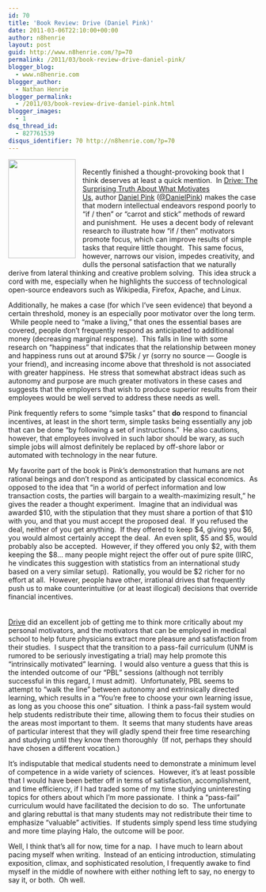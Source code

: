 ```yaml
---
id: 70
title: 'Book Review: Drive (Daniel Pink)'
date: 2011-03-06T22:10:00+00:00
author: n8henrie
layout: post
guid: http://www.n8henrie.com/?p=70
permalink: /2011/03/book-review-drive-daniel-pink/
blogger_blog:
  - www.n8henrie.com
blogger_author:
  - Nathan Henrie
blogger_permalink:
  - /2011/03/book-review-drive-daniel-pink.html
blogger_images:
  - 1
dsq_thread_id:
  - 827761539
disqus_identifier: 70 http://n8henrie.com/?p=70
---
```

<div>
  <a href="http://www.amazon.com/gp/product/1594484805/ref=as_li_ss_il?ie=UTF8&#038;tag=n8henriecom-20&#038;linkCode=as2&#038;camp=1789&#038;creative=390957&#038;creativeASIN=1594484805" style="clear: left; float: left; margin-bottom: 1em; margin-right: 1em;"><img border="0" height="200" src="{{ site.url }}/uploads/2012/09/419tQKzU2jL._SL160_1.jpg" width="136" /></a><br />Recently finished a thought-provoking book that I think deserves at least a quick mention.  In <a href="http://www.amazon.com/gp/product/1594484805/ref=as_li_ss_tl?ie=UTF8&#038;tag=n8henriecom-20&#038;linkCode=as2&#038;camp=1789&#038;creative=390957&#038;creativeASIN=1594484805">Drive: The Surprising Truth About What Motivates Us</a>, author <a href="http://www.danpink.com/">Daniel Pink</a> (<a href="http://twitter.com/#!/DanielPink">@DanielPink</a>) makes the case that modern intellectual endeavors respond poorly to &#8220;if / then&#8221; or &#8220;carrot and stick&#8221; methods of reward and punishment.  He uses a decent body of relevant research to illustrate how &#8220;if / then&#8221; motivators promote focus, which can improve results of simple tasks that require little thought.  This same focus, however, narrows our vision, impedes creativity, and dulls the personal satisfaction that we naturally derive from lateral thinking and creative problem solving.  This idea struck a cord with me, especially when he highlights the success of technological open-source endeavors such as Wikipedia, Firefox, Apache, and Linux.</p> 
  
  <p>
    Additionally, he makes a case (for which I&#8217;ve seen evidence) that beyond a certain threshold, money is an especially poor motivator over the long term.  While people need to &#8220;make a living,&#8221; that ones the essential bases are covered, people don&#8217;t frequently respond as anticipated to additional money (decreasing marginal response).  This falls in line with some research on &#8220;happiness&#8221; that indicates that the relationship between money and happiness runs out at around $75k / yr (sorry no source &#8212; Google is your friend), and increasing income above that threshold is not associated with greater happiness.  He stress that somewhat abstract ideas such as autonomy and purpose are much greater motivators in these cases and suggests that the employers that wish to produce superior results from their employees would be well served to address these needs as well.
  </p>
  
  <p>
    Pink frequently refers to some &#8220;simple tasks&#8221; that <strong>do</strong> respond to financial incentives, at least in the short term, simple tasks being essentially any job that can be done &#8220;by following a set of instructions.&#8221;  He also cautions, however, that employees involved in such labor should be wary, as such simple jobs will almost definitely be replaced by off-shore labor or automated with technology in the near future.
  </p>
  
  <p>
    My favorite part of the book is Pink&#8217;s demonstration that humans are not rational beings and don&#8217;t respond as anticipated by classical economics.  As opposed to the idea that &#8220;in a world of perfect information and low transaction costs, the parties will bargain to a wealth-maximizing result,&#8221; he gives the reader a thought experiment.  Imagine that an individual was awarded $10, with the stipulation that they must share a portion of that $10 with you, and that you must accept the proposed deal.  If you refused the deal, neither of you get anything.  If they offered to keep $4, giving you $6, you would almost certainly accept the deal.  An even split, $5 and $5, would probably also be accepted.  However, if they offered you only $2, with them keeping the $8&#8230; many people might reject the offer out of pure spite (IIRC, he vindicates this suggestion with statistics from an international study based on a very similar setup).  Rationally, you would be $2 richer for no effort at all.  However, people have other, irrational drives that frequently push us to make counterintuitive (or at least illogical) decisions that override financial incentives.<br /><span style="text-decoration: underline;"><br /></span><br /><span style="text-decoration: underline;"><a href="http://www.amazon.com/gp/product/1594484805/ref=as_li_ss_tl?ie=UTF8&#038;tag=n8henriecom-20&#038;linkCode=as2&#038;camp=1789&#038;creative=390957&#038;creativeASIN=1594484805" target="_blank">Drive</a></span> did an excellent job of getting me to think more critically about my personal motivators, and the motivators that can be employed in medical school to help future physicians extract more pleasure and satisfaction from their studies.  I suspect that the transition to a pass-fail curriculum (UNM is rumored to be seriously investigating a trial) may help promote this &#8220;intrinsically motivated&#8221; learning.  I would also venture a guess that this is the intended outcome of our &#8220;PBL&#8221; sessions (although not terribly successful in this regard, I must admit).  Unfortunately, PBL seems to attempt to &#8220;walk the line&#8221; between autonomy and extrinsically directed learning, which results in a &#8220;You&#8217;re free to choose your own learning issue, as long as you choose this one&#8221; situation.  I think a pass-fail system would help students redistribute their time, allowing them to focus their studies on the areas most important to them.  It seems that many students have areas of particular interest that they will gladly spend their free time researching and studying until they know them thoroughly  (If not, perhaps they should have chosen a different vocation.)
  </p>
  
  <p>
    It&#8217;s indisputable that medical students need to demonstrate a minimum level of competence in a wide variety of sciences.  However, it&#8217;s at least possible that I would have been better off in terms of satisfaction, accomplishment, and time efficiency, if I had traded some of my time studying uninteresting topics for others about which I&#8217;m more passionate.  I think a &#8220;pass-fail&#8221; curriculum would have facilitated the decision to do so.  The unfortunate and glaring rebuttal is that many students may not redistribute their time to emphasize &#8220;valuable&#8221; activities.  If students simply spend less time studying and more time playing Halo, the outcome will be poor.
  </p>
  
  <p>
    Well, I think that&#8217;s all for now, time for a nap.  I have much to learn about pacing myself when writing.  Instead of an enticing introduction, stimulating exposition, climax, and sophisticated resolution, I frequently awake to find myself in the middle of nowhere with either nothing left to say, no energy to say it, or both.  Oh well.
  </p>
</div>

<div>
</div>